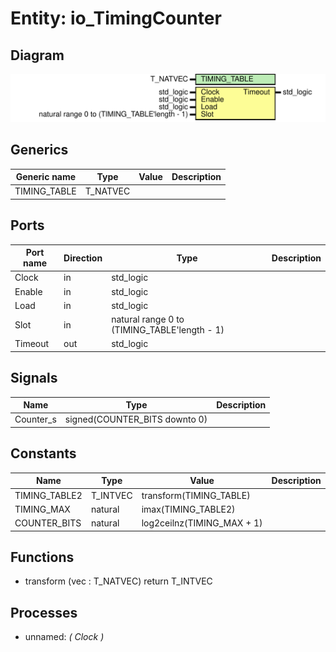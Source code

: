 # Entity: io_TimingCounter
## Diagram
![Diagram](io_TimingCounter.svg "Diagram")
## Generics
| Generic name | Type     | Value | Description |
| ------------ | -------- | ----- | ----------- |
| TIMING_TABLE | T_NATVEC |       |             |
## Ports
| Port name | Direction | Type                                         | Description |
| --------- | --------- | -------------------------------------------- | ----------- |
| Clock     | in        | std_logic                                    |             |
| Enable    | in        | std_logic                                    |             |
| Load      | in        | std_logic                                    |             |
| Slot      | in        | natural range 0 to (TIMING_TABLE'length - 1) |             |
| Timeout   | out       | std_logic                                    |             |
## Signals
| Name      | Type                          | Description |
| --------- | ----------------------------- | ----------- |
| Counter_s | signed(COUNTER_BITS downto 0) |             |
## Constants
| Name          | Type     | Value                       | Description |
| ------------- | -------- | --------------------------- | ----------- |
| TIMING_TABLE2 | T_INTVEC |  transform(TIMING_TABLE)    |             |
| TIMING_MAX    | natural  |  imax(TIMING_TABLE2)        |             |
| COUNTER_BITS  | natural  |  log2ceilnz(TIMING_MAX + 1) |             |
## Functions
- transform <font id="function_arguments">(vec : T_NATVEC)</font> <font id="function_return">return T_INTVEC</font>
## Processes
- unnamed: _( Clock )_

